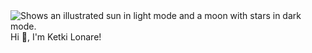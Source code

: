 <picture>
  <source media="(prefers-color-scheme: dark)" srcset="https://user-images.githubusercontent.com/35267447/206916906-9bfb66d9-c419-44c2-908a-4885e610425f.gif">
  <source media="(prefers-color-scheme: light)" srcset="https://user-images.githubusercontent.com/35267447/206916906-9bfb66d9-c419-44c2-908a-4885e610425f.gif">
  <img alt="Shows an illustrated sun in light mode and a moon with stars in dark mode." src="https://user-images.githubusercontent.com/35267447/206916906-9bfb66d9-c419-44c2-908a-4885e610425f.gif">
</picture>
                    Hi 👋, I'm Ketki Lonare!
